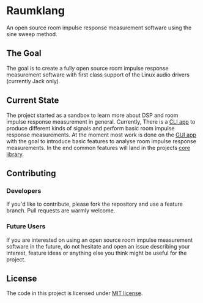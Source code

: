 # Raumklang
An open source room impulse response measurement software using the sine sweep
method.

## The Goal
The goal is to create a fully open source room impulse response measurement
software with first class support of the Linux audio drivers (currently Jack
only).

## Current State
The project started as a sandbox to learn more about DSP and room impulse
response measurement in general. Currently, There is a [CLI app](raumklang-cli) to produce
different kinds of signals and perform basic room impulse response measurements.
At the moment most work is done on the [GUI app](raumklang-gui) with the goal to
introduce basic features to analyse room impulse response measurements. In the
end common features will land in the projects [core library](raumklang-core).

## Contributing
### Developers
If you'd like to contribute, please fork the repository and use a feature
branch. Pull requests are warmly welcome. 

### Future Users
If you are interested on using an open source room impulse measurement software
in the future, do not hesitate and open an issue describing your interest,
feature ideas or anything else you think might be useful for the project.

## License
The code in this project is licensed under [MIT license](LICENSE).
